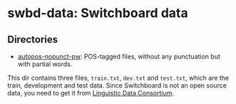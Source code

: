 # swbd-data: Switchboard data

## Directories

* [autopos-nopunct-pw](autopos-nopunct-pw): POS-tagged files, without any punctuation but with partial words.

This dir contains three files, `train.txt`, `dev.txt` and `test.txt`, which are the train, development and test data.
Since Switchboard is not an open source data, you need to get it from [Linguistic Data Consortium](https://catalog.ldc.upenn.edu/LDC97S62).

